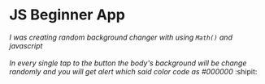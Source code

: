 # JS Beginner App 
*I was creating random background changer with using `Math()` and javascript* <br> <br> 
*In every single tap to the button the body's background will be change randomly and you will get alert which said color code as #000000* :shipit:



